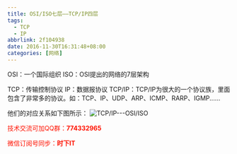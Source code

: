 ```yaml
---
title: OSI/ISO七层——TCP/IP四层
tags: 
  - TCP
  - IP
abbrlink: 2f104938
date: 2016-11-30T16:31:48+08:00
categories: [网络]
---
```


OSI：一个国际组织
ISO：OSI提出的网络的7层架构

TCP：传输控制协议<!-- more -->
IP：数据报协议
TCP/IP：TCP/IP为很大的一个协议族，里面包含了非常多的协议。如：TCP、IP、UDP、ARP、ICMP、RARP、IGMP......

他们的对应关系如下图所示：
![TCP/IP---OSI/ISO](http://dl-blog.laoxianyu.cn/TCP%E5%92%8COSI.png)

<font color=#ff1201>技术交流可加QQ群：**774332965**<br></font>

<font color=#ff1201>微信订阅号同步：**时下IT**</font>

